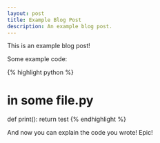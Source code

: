 ```yaml
---
layout: post
title: Example Blog Post
description: An example blog post.
---
```


This is an example blog post!

Some example code:

{% highlight python %}
# in some file.py
def print():
  return test
{% endhighlight %}

And now you can explain the code you wrote! Epic!